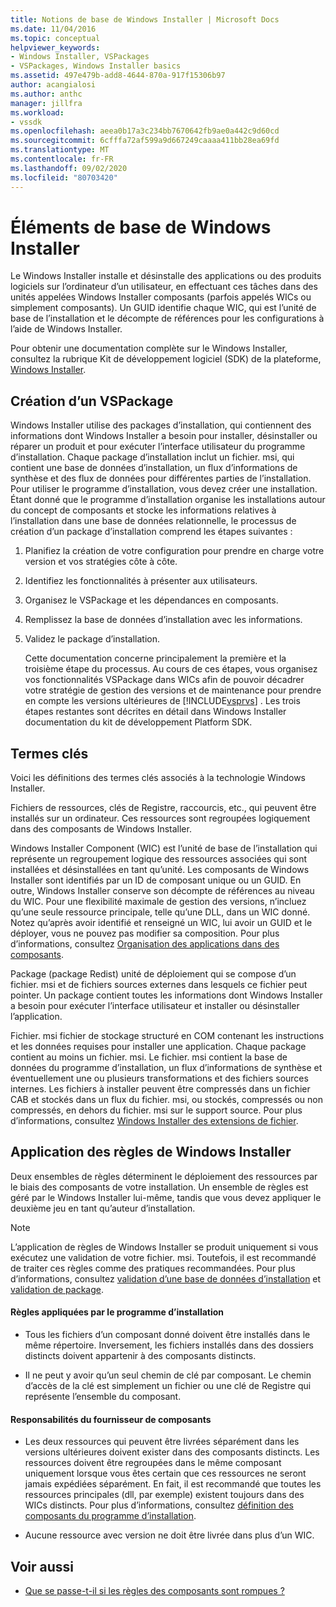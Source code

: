```yaml
---
title: Notions de base de Windows Installer | Microsoft Docs
ms.date: 11/04/2016
ms.topic: conceptual
helpviewer_keywords:
- Windows Installer, VSPackages
- VSPackages, Windows Installer basics
ms.assetid: 497e479b-add8-4644-870a-917f15306b97
author: acangialosi
ms.author: anthc
manager: jillfra
ms.workload:
- vssdk
ms.openlocfilehash: aeea0b17a3c234bb7670642fb9ae0a442c9d60cd
ms.sourcegitcommit: 6cfffa72af599a9d667249caaaa411bb28ea69fd
ms.translationtype: MT
ms.contentlocale: fr-FR
ms.lasthandoff: 09/02/2020
ms.locfileid: "80703420"
---
```

# <a name="windows-installer-basics"></a>Éléments de base de Windows Installer
Le Windows Installer installe et désinstalle des applications ou des produits logiciels sur l’ordinateur d’un utilisateur, en effectuant ces tâches dans des unités appelées Windows Installer composants (parfois appelés WICs ou simplement composants). Un GUID identifie chaque WIC, qui est l’unité de base de l’installation et le décompte de références pour les configurations à l’aide de Windows Installer.

 Pour obtenir une documentation complète sur le Windows Installer, consultez la rubrique Kit de développement logiciel (SDK) de la plateforme, [Windows Installer](/previous-versions/2kt85ked(v=vs.120)).

## <a name="authoring-a-vspackage"></a>Création d’un VSPackage
 Windows Installer utilise des packages d’installation, qui contiennent des informations dont Windows Installer a besoin pour installer, désinstaller ou réparer un produit et pour exécuter l’interface utilisateur du programme d’installation. Chaque package d’installation inclut un fichier. msi, qui contient une base de données d’installation, un flux d’informations de synthèse et des flux de données pour différentes parties de l’installation. Pour utiliser le programme d’installation, vous devez créer une installation. Étant donné que le programme d’installation organise les installations autour du concept de composants et stocke les informations relatives à l’installation dans une base de données relationnelle, le processus de création d’un package d’installation comprend les étapes suivantes :

1. Planifiez la création de votre configuration pour prendre en charge votre version et vos stratégies côte à côte.

2. Identifiez les fonctionnalités à présenter aux utilisateurs.

3. Organisez le VSPackage et les dépendances en composants.

4. Remplissez la base de données d’installation avec les informations.

5. Validez le package d’installation.

   Cette documentation concerne principalement la première et la troisième étape du processus. Au cours de ces étapes, vous organisez vos fonctionnalités VSPackage dans WICs afin de pouvoir décadrer votre stratégie de gestion des versions et de maintenance pour prendre en compte les versions ultérieures de [!INCLUDE[vsprvs](../../code-quality/includes/vsprvs_md.md)] . Les trois étapes restantes sont décrites en détail dans Windows Installer documentation du kit de développement Platform SDK.

## <a name="key-terms"></a>Termes clés
 Voici les définitions des termes clés associés à la technologie Windows Installer.

 Fichiers de ressources, clés de Registre, raccourcis, etc., qui peuvent être installés sur un ordinateur. Ces ressources sont regroupées logiquement dans des composants de Windows Installer.

 Windows Installer Component (WIC) est l’unité de base de l’installation qui représente un regroupement logique des ressources associées qui sont installées et désinstallées en tant qu’unité. Les composants de Windows Installer sont identifiés par un ID de composant unique ou un GUID. En outre, Windows Installer conserve son décompte de références au niveau du WIC. Pour une flexibilité maximale de gestion des versions, n’incluez qu’une seule ressource principale, telle qu’une DLL, dans un WIC donné. Notez qu’après avoir identifié et renseigné un WIC, lui avoir un GUID et le déployer, vous ne pouvez pas modifier sa composition. Pour plus d’informations, consultez [Organisation des applications dans des composants](/windows/desktop/Msi/organizing-applications-into-components).

 Package (package Redist) unité de déploiement qui se compose d’un fichier. msi et de fichiers sources externes dans lesquels ce fichier peut pointer. Un package contient toutes les informations dont Windows Installer a besoin pour exécuter l’interface utilisateur et installer ou désinstaller l’application.

 Fichier. msi fichier de stockage structuré en COM contenant les instructions et les données requises pour installer une application. Chaque package contient au moins un fichier. msi. Le fichier. msi contient la base de données du programme d’installation, un flux d’informations de synthèse et éventuellement une ou plusieurs transformations et des fichiers sources internes. Les fichiers à installer peuvent être compressés dans un fichier CAB et stockés dans un flux du fichier. msi, ou stockés, compressés ou non compressés, en dehors du fichier. msi sur le support source. Pour plus d’informations, consultez [Windows Installer des extensions de fichier](/windows/desktop/Msi/windows-installer-file-extensions).

## <a name="windows-installer-rules-enforcement"></a>Application des règles de Windows Installer
 Deux ensembles de règles déterminent le déploiement des ressources par le biais des composants de votre installation. Un ensemble de règles est géré par le Windows Installer lui-même, tandis que vous devez appliquer le deuxième jeu en tant qu’auteur d’installation.

> [!NOTE]
> L’application de règles de Windows Installer se produit uniquement si vous exécutez une validation de votre fichier. msi. Toutefois, il est recommandé de traiter ces règles comme des pratiques recommandées. Pour plus d’informations, consultez [validation d’une base de données d’installation](/windows/desktop/Msi/validating-an-installation-database) et [validation de package](/windows/desktop/Msi/package-validation).

#### <a name="installer-enforced-rules"></a>Règles appliquées par le programme d’installation

- Tous les fichiers d’un composant donné doivent être installés dans le même répertoire. Inversement, les fichiers installés dans des dossiers distincts doivent appartenir à des composants distincts.

- Il ne peut y avoir qu’un seul chemin de clé par composant. Le chemin d’accès de la clé est simplement un fichier ou une clé de Registre qui représente l’ensemble du composant.

#### <a name="component-provider-responsibilities"></a>Responsabilités du fournisseur de composants

- Les deux ressources qui peuvent être livrées séparément dans les versions ultérieures doivent exister dans des composants distincts. Les ressources doivent être regroupées dans le même composant uniquement lorsque vous êtes certain que ces ressources ne seront jamais expédiées séparément. En fait, il est recommandé que toutes les ressources principales (dll, par exemple) existent toujours dans des WICs distincts. Pour plus d’informations, consultez [définition des composants du programme d’installation](/windows/desktop/Msi/defining-installer-components).

- Aucune ressource avec version ne doit être livrée dans plus d’un WIC.

## <a name="see-also"></a>Voir aussi
- [Que se passe-t-il si les règles des composants sont rompues ?](/windows/desktop/Msi/what-happens-if-the-component-rules-are-broken)
